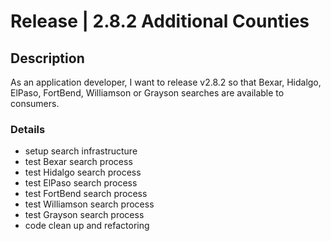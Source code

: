 # Release | 2.8.2 Additional Counties

## Description
As an application developer, I want to release v2.8.2 so that Bexar, Hidalgo, ElPaso, FortBend, Williamson or Grayson searches are available to consumers.

### Details
- setup search infrastructure
- test Bexar search process
- test Hidalgo search process
- test ElPaso search process
- test FortBend search process
- test Williamson search process
- test Grayson search process
- code clean up and refactoring